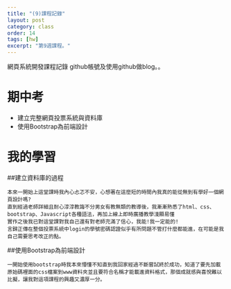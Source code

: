 ```yaml
---
title: "(9)課程記錄"
layout: post
category: class
order: 14
tags: [hw]
excerpt: "第9週課程。"
---
```

網頁系統開發課程記錄
github帳號及使用github做blog。。

# 期中考
- 建立完整網頁投票系統與資料庫
- 使用Bootstrap為前端設計

# 我的學習

##建立資料庫的過程



```
本來一開始上這堂課時我內心忐忑不安，心想著在這麼短的時間內我真的能從無到有學好一個網頁設計嗎?
直到經過老師詳細且耐心淳淳教誨不分男女有教無類的教導後，我漸漸熟悉了html、css、bootstrap、Javascript各種語法，再加上線上即時廣播教學淺顯易懂
實作之後我已對這堂課對我自己還有對老師充滿了信心，我能!我一定能的!
言歸正傳在整個投票系統中login的學號密碼認證似乎有所問題不管打什麼都能進，在可能是我自己需要思考改正的點。
```
##使用Bootstrap為前端設計


```
一開始使用bootstrap時我本來懵懂不知直到我回家經過不斷嘗試終於成功，知道了要先加載原始碼裡面的css檔案到www資料夾並且要符合名稱才能載進資料格式，那個成就感與喜悅難以比擬，讓我對這項課程的興趣又濃厚一分。

```










